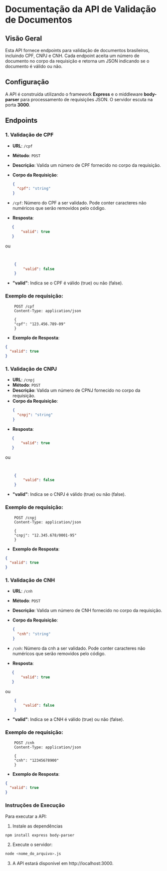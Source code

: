 # Documentação da API de Validação de Documentos

## Visão Geral

Esta API fornece endpoints para validação de documentos brasileiros, incluindo CPF, CNPJ e CNH. Cada endpoint aceita um número de documento no corpo da requisição e retorna um JSON indicando se o documento é válido ou não.

## Configuração

A API é construída utilizando o framework **Express** e o middleware **body-parser** para processamento de requisições JSON. O servidor escuta na porta **3000**.

## Endpoints

### 1. Validação de CPF

- **URL**: `/cpf`
- **Método**: `POST`
- **Descrição**: Valida um número de CPF fornecido no corpo da requisição.
- **Corpo da Requisição**:
  ```json
  {
    "cpf": "string"
  }

- `/cpf`: Número do CPF a ser validado. Pode conter caracteres não numéricos que serão removidos pelo código.

- **Resposta**:
 ```json
    {
        "valid": true
    }
```
ou
```json
    

    {
        "valid": false
    }    
```

- **"valid"**: Indica se o CPF é válido (true) ou não (false).

### Exemplo de requisição:
```http
    POST /cpf
    Content-Type: application/json

    {
    "cpf": "123.456.789-09"
    }
```
- **Exemplo de Resposta**:

```json
{
  "valid": true
}
```

### 1. Validação de CNPJ

- **URL**: `/cnpj`
- **Método**: `POST`
- **Descrição**: Valida um número de CPNJ fornecido no corpo da requisição.
- **Corpo da Requisição**:
  ```json
  {
    "cnpj": "string"
  }
- **Resposta**:
 ```json
    {
        "valid": true
    }
```
ou
```json
    

    {
        "valid": false
    }    
```
- **"valid"**: Indica se o CNPJ é válido (true) ou não (false).

### Exemplo de requisição:
```http
    POST /cnpj
    Content-Type: application/json

    {
    "cnpj": "12.345.678/0001-95"
    }
```
- **Exemplo de Resposta**:

```json
{
  "valid": true
}
```

### 1. Validação de CNH

- **URL**: `/cnh`
- **Método**: `POST`
- **Descrição**: Valida um número de CNH fornecido no corpo da requisição.
- **Corpo da Requisição**:
  ```json
  {
    "cnh": "string"
  }

- `/cnh`: Número da cnh a ser validado. Pode conter caracteres não numéricos que serão removidos pelo código.

- **Resposta**:
 ```json
    {
        "valid": true
    }
```
ou
```json
    {
        "valid": false
    }    
```

- **"valid"**: Indica se a CNH é válido (true) ou não (false).

### Exemplo de requisição:
```http
    POST /cnh
    Content-Type: application/json

    {
    "cnh": "12345678900"
    }
```
- **Exemplo de Resposta**:

```json
{
  "valid": true
}
```

### Instruções de Execução
Para executar a API:
1. Instale as dependências
```bash
npm install express body-parser
```
2. Execute o servidor:
```bash
node <nome_do_arquivo>.js
```
3. A API estará disponível em http://localhost:3000.
